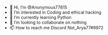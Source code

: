 - 👋 Hi, I’m @Anonymous77815
- 👀 I’m interested in Coding and ethical hacking
- 🌱 I’m currently learning Python
- 💞️ I’m looking to collaborate on nothing
- 📫 How to reach me Discord Not_Arya77#9972

<!---
Anonymous77815/Anonymous77815 is a ✨ special ✨ repository because its `README.md` (this file) appears on your GitHub profile.
You can click the Preview link to take a look at your changes.
--->
